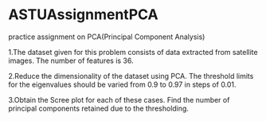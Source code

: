 # ASTUAssignmentPCA
practice assignment on PCA(Principal Component Analysis)

1.The dataset given for this problem consists of data extracted from satellite images. The number of features is 36.

2.Reduce the dimensionality of the dataset using PCA. The threshold limits for the eigenvalues should be varied from 0.9 to 0.97 in steps of 0.01.

3.Obtain the Scree plot for each of these cases. Find the number of principal components retained due to the thresholding.
